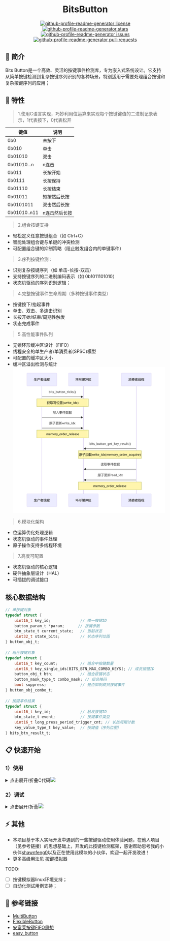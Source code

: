 <h1 align="center">BitsButton</h1>

<p align="center">
<a href="https://github.com/530china/EmbeddedButton/blob/master/LICENSE" target="blank">
<img src="https://img.shields.io/github/license/rahuldkjain/github-profile-readme-generator?style=flat-square" alt="github-profile-readme-generator license" />
</a>
<a href="https://github.com/530china/EmbeddedButton/stargazers" target="blank">
<img src="https://img.shields.io/github/stars/rahuldkjain/github-profile-readme-generator?style=flat-square" alt="github-profile-readme-generator stars"/>
</a>
<a href="https://github.com/530china/EmbeddedButton/issues" target="blank">
<img src="https://img.shields.io/github/issues/rahuldkjain/github-profile-readme-generator?style=flat-square" alt="github-profile-readme-generator issues"/>
</a>
<a href="https://github.com/530china/EmbeddedButton/pulls" target="blank">
<img src="https://img.shields.io/github/issues-pr/rahuldkjain/github-profile-readme-generator?style=flat-square" alt="github-profile-readme-generator pull-requests"/>
</a>
</p>

<h2>👋 简介</h2>
Bits Button是一个高效、灵活的按键事件检测库，专为嵌入式系统设计。它支持从简单按键检测到复杂按键序列识别的各种场景，特别适用于需要处理组合按键和复杂按键序列的应用；

## 🌱 特性


> 1.使用C语言实现，巧妙利用位运算来实现每个按键键值的二进制记录表示，1代表按下，0代表松开

键值 | 说明
--- | ---
0b0 | 未按下
0b010 | 单击
0b01010 | 双击
0b01010...n | n连击
0b011 | 长按开始
0b0111| 长按保持
0b01110|长按结束
0b01011|短按然后长按
0b0101011 | 双击然后长按
0b01010..n11 | n连击然后长按

> 2.​​组合按键支持
- 轻松定义任意按键组合（如 Ctrl+C）
- 智能处理组合键与单键的冲突检测
- 可配置组合键的抑制策略（阻止触发组合内的单键事件）

> 3.序列按键检测：
- 识别复杂按键序列（如 单击-长按-双击）
- 支持按键序列的二进制编码表示（如 0b1011101010）
- 状态机驱动的序列识别逻辑；

> 4.​​​完整按键事件生命周期（多种按键事件类型）​​
- 按键按下/抬起事件
- 单击、双击、多连击识别
- 长按开始/结束/周期性触发
- 状态完成事件

> 5.​​高性能事件队列
- 无锁环形缓冲区设计（FIFO）
- 线程安全的单生产者/单消费者(SPSC)模型​
- 可配置的缓冲区大小
- 缓冲区溢出检测与统计
![alt text](image-1.png)

> 6.​​模块化架构
- 位运算优化处理逻辑
- 状态机驱动的事件处理
- 原子操作支持多线程环境

> 7.​高度可配置
- 状态机驱动的核心逻辑
- 硬件抽象层设计（HAL）
- 可插拔的调试接口

## 核心数据结构

```c
// 单按键对象
typedef struct {
    uint16_t key_id;             // 唯一按键ID
    button_param_t *param;      // 按键参数
    btn_state_t current_state;   // 当前状态
    uint32_t state_bits;         // 状态序列位图
} button_obj_t;

// 组合按键对象
typedef struct {
    uint16_t key_count;          // 组合中按键数量
    uint16_t key_single_ids[BITS_BTN_MAX_COMBO_KEYS]; // 成员按键ID
    button_obj_t btn;            // 组合按键状态
    button_mask_type_t combo_mask; // 组合掩码
    bool suppress;               // 是否抑制成员按键事件
} button_obj_combo_t;

// 按键事件结果
typedef struct {
    uint16_t key_id;             // 触发按键ID
    btn_state_t event;           // 按键事件类型
    uint16_t long_press_period_trigger_cnt; // 长按周期计数
    key_value_type_t key_value;  // 按键值（序列位图）
} bits_btn_result_t;
```

## 📋 快速开始

### 1）使用
<details>
<summary>点击展开/折叠C代码<img src="https://media.giphy.com/media/WUlplcMpOCEmTGBtBW/giphy.gif" width="30"></summary>

- [使用callback方式](../examples/example_callback.c);
- [使用poll方式](../examples/example_poll.c);
<br></details>

### 2）调试

<details>
<summary>点击展开/折叠<img src="https://media.giphy.com/media/WUlplcMpOCEmTGBtBW/giphy.gif" width="30"></summary>

- bits_button_init时，注册定义你的打印函数：
```c
int my_log_printf(const char* format, ...) {
    va_list args;
    va_start(args, format);
    int result = vprintf(format, args);
    va_end(args);
    return result;
}

bits_button_init(
    btns,
    ARRAY_SIZE(btns),
    btns_combo,
    ARRAY_SIZE(btns_combo),
    read_key_state,
    bits_btn_result_cb,
    my_log_printf
);
```
<br></details>

## ⚡ 其他
- 本项目基于本人实际开发中遇到的一些按键驱动使用体验问题，在他人项目（见参考链接）的思想基础上，开发的此按键检测框架，感谢帮助思考我的小伙伴[shawnfeng0](https://github.com/shawnfeng0)以及正在使用此模块的小伙伴，欢迎一起开发改进！
- 更多高级用法见 [按键模拟器](../examples/ButtonSimulator.md)

TODO:
- [ ] 按键模拟器linux环境支持；
- [ ] 自动化测试用例支持；

## 💬 参考链接
- [MultiButton](https://github.com/0x1abin/MultiButton)
- [FlexibleButton](https://github.com/murphyzhao/FlexibleButton/tree/master)
- [安富莱按键FIFO思想](https://www.armbbs.cn/forum.php?mod=viewthread&tid=111527&highlight=%B0%B4%BC%FC)
- [easy_button](https://github.com/bobwenstudy/easy_button#)